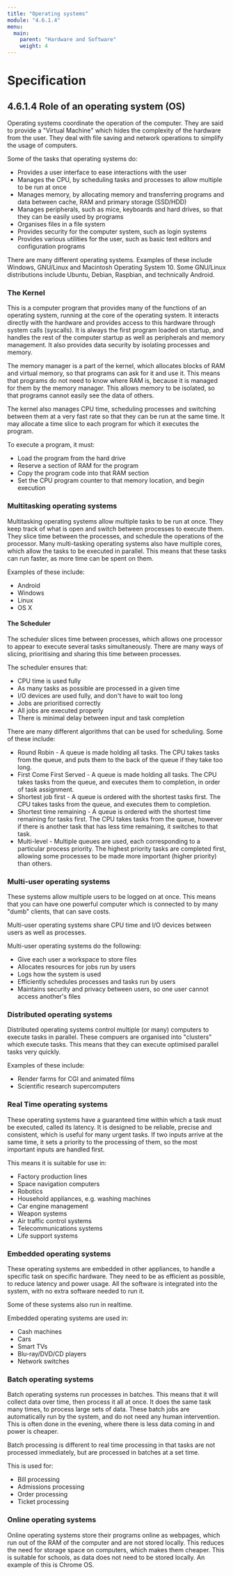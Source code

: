 ```yaml
---
title: "Operating systems"
module: "4.6.1.4"
menu:
  main:
    parent: "Hardware and Software"
    weight: 4
---
```


# Specification

## 4.6.1.4 Role of an operating system (OS)

Operating systems coordinate the operation of the computer. They are said to provide a "Virtual Machine" which hides the complexity of the hardware from the user. They deal with file saving and network operations to simplify the usage of computers.

Some of the tasks that operating systems do:

- Provides a user interface to ease interactions with the user
- Manages the CPU, by scheduling tasks and processes to allow multiple to be run at once
- Manages memory, by allocating memory and transferring programs and data between cache, RAM and primary storage (SSD/HDD)
- Manages peripherals, such as mice, keyboards and hard drives, so that they can be easily used by programs
- Organises files in a file system
- Provides security for the computer system, such as login systems
- Provides various utilities for the user, such as basic text editors and configuration programs

There are many different operating systems. Examples of these include Windows, GNU/Linux and Macintosh Operating System 10. Some GNU/Linux distributions include Ubuntu, Debian, Raspbian, and technically Android.

### The Kernel
This is a computer program that provides many of the functions of an operating system, running at the core of the operating system. It interacts directly with the hardware and provides access to this hardware through system calls (syscalls). It is always the first program loaded on startup, and handles the rest of the computer startup as well as peripherals and memory management. It also provides data security by isolating processes and memory.

The memory manager is a part of the kernel, which allocates blocks of RAM and virtual memory, so that programs can ask for it and use it. This means that programs do not need to know where RAM is, because it is managed for them by the memory manager. This allows memory to be isolated, so that programs cannot easily see the data of others.

The kernel also manages CPU time, scheduling processes and switching between them at a very fast rate so that they can be run at the same time. It may allocate a time slice to each program for which it executes the program.

To execute a program, it must:

- Load the program from the hard drive
- Reserve a section of RAM for the program
- Copy the program code into that RAM section
- Set the CPU program counter to that memory location, and begin execution

### Multitasking operating systems
Multitasking operating systems allow multiple tasks to be run at once. They keep track of what is open and switch between processes to execute them. They slice time between the processes, and schedule the operations of the processor. Many multi-tasking operating systems also have multiple cores, which allow the tasks to be executed in parallel. This means that these tasks can run faster, as more time can be spent on them.

Examples of these include:

- Android
- Windows
- Linux
- OS X

#### The Scheduler

The scheduler slices time between processes, which allows one processor to appear to execute several tasks simultaneously. There are many ways of slicing, prioritising and sharing this time between processes.

The scheduler ensures that:

- CPU time is used fully
- As many tasks as possible are processed in a given time
- I/O devices are used fully, and don't have to wait too long
- Jobs are prioritised correctly
- All jobs are executed properly
- There is minimal delay between input and task completion

There are many different algorithms that can be used for scheduling. Some of these include:

- Round Robin - A queue is made holding all tasks. The CPU takes tasks from the queue, and puts them to the back of the queue if they take too long.
- First Come First Served - A queue is made holding all tasks. The CPU takes tasks from the queue, and executes them to completion, in order of task assignment.
- Shortest job first - A queue is ordered with the shortest tasks first. The CPU takes tasks from the queue, and executes them to completion.
- Shortest time remaining - A queue is ordered with the shortest time remaining for tasks first. The CPU takes tasks from the queue, however if there is another task that has less time remaining, it switches to that task.
- Multi-level - Multiple queues are used, each corresponding to a particular process priority. The highest priority tasks are completed first, allowing some processes to be made more important (higher priority) than others.

### Multi-user operating systems
These systems allow multiple users to be logged on at once. This means that you can have one powerful computer which is connected to by many "dumb" clients, that can save costs.

Multi-user operating systems share CPU time and I/O devices between users as well as processes.

Multi-user operating systems do the following:

- Give each user a workspace to store files
- Allocates resources for jobs run by users
- Logs how the system is used
- Efficiently schedules processes and tasks run by users
- Maintains security and privacy between users, so one user cannot access another's files

### Distributed operating systems
Distributed operating systems control multiple (or many) computers to execute tasks in parallel. These compuers are organised into "clusters" which execute tasks. This means that they can execute optimised parallel tasks very quickly.

Examples of these include:

- Render farms for CGI and animated films
- Scientific research supercomputers

### Real Time operating systems
These operating systems have a guaranteed time within which a task must be executed, called its latency. It is designed to be reliable, precise and consistent, which is useful for many urgent tasks. If two inputs arrive at the same time, it sets a priority to the processing of them, so the most important inputs are handled first.

This means it is suitable for use in:

- Factory production lines
- Space navigation computers
- Robotics
- Household appliances, e.g. washing machines
- Car engine management
- Weapon systems
- Air traffic control systems
- Telecommunications systems
- Life support systems

### Embedded operating systems
These operating systems are embedded in other appliances, to handle a specific task on specific hardware. They need to be as efficient as possible, to reduce latency and power usage. All the software is integrated into the system, with no extra software needed to run it.

Some of these systems also run in realtime.

Embedded operating systems are used in:

- Cash machines
- Cars
- Smart TVs
- Blu-ray/DVD/CD players
- Network switches

### Batch operating systems
Batch operating systems run processes in batches. This means that it will collect data over time, then process it all at once. It does the same task many times, to process large sets of data. These batch jobs are automatically run by the system, and do not need any human intervention. This is often done in the evening, where there is less data coming in and power is cheaper.

Batch processing is different to real time processing in that tasks are not processed immediately, but are processed in batches at a set time.

This is used for:

- Bill processing
- Admissions processing
- Order processing
- Ticket processing

### Online operating systems
Online operating systems store their programs online as webpages, which run out of the RAM of the computer and are not stored locally. This reduces the need for storage space on computers, which makes them cheaper. This is suitable for schools, as data does not need to be stored locally. An example of this is Chrome OS.